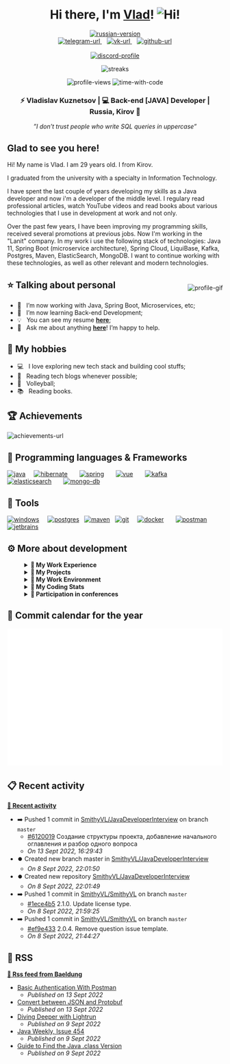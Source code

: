 <!--suppress HtmlDeprecatedAttribute -->
<div align="center">
  <h1>
    Hi there, I'm <a href="https://github.com/SmithyVL">Vlad</a>!
    <img alt="Hi!" src="https://raw.githubusercontent.com/SmithyVL/SmithyVL/master/assets/hand.gif" width="25px">
  </h1>

  <a href="https://github.com/SmithyVL/SmithyVL/blob/master/docs/README.md">
    <img alt="russian-version" src="https://raw.githubusercontent.com/SmithyVL/SmithyVL/master/assets/languages/russian.png"/>
  </a><br />

  <div>
    <a href="https://t.me/smithy_vl">
        <img alt="telegram-url" src="https://raw.githubusercontent.com/SmithyVL/SmithyVL/master/assets/contacts/telegram.svg"/>
    </a>&nbsp;&nbsp;
    <a href="https://vk.com/vladislav_kuznetsov">
        <img alt="vk-url" src="https://raw.githubusercontent.com/SmithyVL/SmithyVL/master/assets/contacts/vk.svg"/>
    </a>&nbsp;&nbsp;
    <a href="https://github.com/SmithyVL">
        <img alt="github-url" src="https://raw.githubusercontent.com/SmithyVL/SmithyVL/master/assets/contacts/github.svg"/>
    </a>
  </div><br />

  <div>
      <a href="https://discord.com/users/238233865129295875">
          <img width="361" alt="discord-profile" src="https://lanyard-profile-readme.vercel.app/api/238233865129295875"/>
      </a>
  </div>

  <img width="361" alt="streaks" src="https://github-readme-streak-stats.herokuapp.com/?user=SmithyVL&hide_border=true&theme=dark" /><br />

  <div align="center">
      <img src="https://komarev.com/ghpvc/?username=SmithyVL&color=1A4730&label=PROFILE+VIEWS" height="25" alt="profile-views" />
      <img src="https://wakatime.com/badge/github/SmithyVL/SmithyVL.svg" height="25" alt="time-with-code" />
  </div>

  <h3>
    ⚡ Vladislav Kuznetsov | 💻 Back-end [JAVA] Developer | Russia, Kirov 🏰 
  </h3>

  <i>”I don’t trust people who write SQL queries in uppercase”</i>
</div>

## Glad to see you here!
Hi! My name is Vlad. I am 29 years old. I from Kirov.

I graduated from the university with a specialty in Information Technology.

I have spent the last couple of years developing my skills as a Java developer and now i'm a developer of the middle
level. I regulary read professional articles, watch YouTube videos and read books about various technologies that I use
in development at work and not only.

Over the past few years, I have been improving my programming skills, received several promotions at previous jobs. Now
I'm working in the "Lanit" company. In my work i use the following stack of technologies: Java 11, Spring Boot
(microservice architecture), Spring Cloud, LiquiBase, Kafka, Postgres, Maven, ElasticSearch, MongoDB. I want to
continue working with these technologies, as well as other relevant and modern technologies.

<img style="margin-top: 27px; margin-left: 25px; margin-bottom: 12px" align="right" alt="profile-gif" src="https://raw.githubusercontent.com/SmithyVL/SmithyVL/master/assets/profile.gif" />

## ⭐️ Talking about personal
- 📔 &nbsp; I’m now working with Java, Spring Boot, Microservices, etc;
- 🔌 &nbsp; I’m now learning Back-end Development;
- 💡 &nbsp; You can see my resume **[here](https://raw.githubusercontent.com/SmithyVL/SmithyVL/master/docs/resume/%5BENG%5D%20Kuznetsov%20V.A.%20Java%20Developer.pdf)**;
- 💬 &nbsp; Ask me about anything **[here](https://github.com/SmithyVL/SmithyVL/discussions/6)**! I’m happy to help.

## 🌌 My hobbies
- 💻 &nbsp; I love exploring new tech stack and building cool stuffs;
- 📰 &nbsp; Reading tech blogs whenever possible;
- 🏐 &nbsp; Volleyball;
- 📚 &nbsp; Reading books.

## 🏆 Achievements
<img alt="achievements-url" src="https://raw.githubusercontent.com/SmithyVL/SmithyVL/master/assets/metrics/achievements.svg"/>

## 🔨 Programming languages & Frameworks
<a href="https://adoptopenjdk.net/" target="_blank"><img src="https://raw.githubusercontent.com/SmithyVL/SmithyVL/master/assets/technologies/java.svg" alt="java" height="48px"/></a> &nbsp; &nbsp;
<a href="http://hibernate.org/orm/documentation/getting-started/" target="_blank"><img src="https://raw.githubusercontent.com/SmithyVL/SmithyVL/master/assets/technologies/hibernate.svg" alt="hibernate" height="48px"/></a> &nbsp; &nbsp; &nbsp;
<a href="https://spring.io/guides/gs/spring-boot/" target="_blank"><img src="https://raw.githubusercontent.com/SmithyVL/SmithyVL/master/assets/technologies/spring.svg" alt="spring" height="48px"/></a> &nbsp; &nbsp; &nbsp;
<a href="https://vuejs.org/v2/guide/" target="_blank"><img src="https://raw.githubusercontent.com/SmithyVL/SmithyVL/master/assets/technologies/vuejs.svg" alt="vue" height="48px"/></a> &nbsp; &nbsp; &nbsp;
<a href="https://kafka.apache.org/quickstart" target="_blank"><img src="https://raw.githubusercontent.com/SmithyVL/SmithyVL/master/assets/technologies/kafka.svg" alt="kafka" height="48px"/></a> &nbsp; &nbsp; &nbsp;
<a href="https://www.elastic.co/guide/en/elasticsearch/reference/current/getting-started.html" target="_blank"><img src="https://raw.githubusercontent.com/SmithyVL/SmithyVL/master/assets/technologies/elastic.svg" alt="elasticsearch" height="48px"/></a> &nbsp; &nbsp; &nbsp;
<a href="https://www.mongodb.com/basics/get-started" target="_blank"><img src="https://raw.githubusercontent.com/SmithyVL/SmithyVL/master/assets/technologies/mongodb.svg" alt="mongo-db" height="48px"/></a> &nbsp; &nbsp; &nbsp;

## 🧰 Tools
<a href="https://www.microsoft.com/ru-ru/software-download/windows10" target="_blank"><img src="https://raw.githubusercontent.com/SmithyVL/SmithyVL/master/assets/tools/windows-10.svg" alt="windows" height="48px"/></a>  &nbsp; &nbsp;
<a href="https://www.postgresqltutorial.com/postgresql-getting-started/" target="_blank"><img src="https://raw.githubusercontent.com/SmithyVL/SmithyVL/master/assets/tools/postgres.svg" alt="postgres" height="48px"/></a>  &nbsp;
<a href="https://maven.apache.org/guides/getting-started/" target="_blank"><img src="https://raw.githubusercontent.com/SmithyVL/SmithyVL/master/assets/tools/maven.svg" alt="maven" height="48px"/></a> &nbsp;
<a href="https://git-scm.com/book/en/v2/Getting-Started-First-Time-Git-Setup" target="_blank"><img src="https://raw.githubusercontent.com/SmithyVL/SmithyVL/master/assets/tools/git.svg" alt="git" height="48px"/></a> &nbsp; &nbsp;
<a href="https://www.docker.com/get-started" target="_blank"><img src="https://raw.githubusercontent.com/SmithyVL/SmithyVL/master/assets/tools/docker.svg" alt="docker" height="48px"/></a> &nbsp; &nbsp; &nbsp;
<a href="https://www.postman.com/downloads/" target="_blank"><img src="https://raw.githubusercontent.com/SmithyVL/SmithyVL/master/assets/tools/postman.svg" alt="postman" height="48px"/></a> &nbsp; &nbsp; &nbsp;
<a href="https://www.jetbrains.com/ru-ru/idea/download/#section=windows" target="_blank"><img src="https://raw.githubusercontent.com/SmithyVL/SmithyVL/master/assets/tools/jetbrains.svg" alt="jetbrains" height="48px"/></a>

## ⚙️ More about development
<details style="margin-left: 40px">
  <summary><b>💼 My Work Experience </b></summary>

  <br />
  <table>
    <thead>
      <tr>
        <th>Job Name</th>
        <th>Responsibilities</th>
        <th>Duration</th>
      </tr>
    </thead>
    <tbody>
      <tr>
        <td><b>[Middle+] Back-end Java Developer at <a href="https://docshouse.ru/">"Lanit"</a></b></td>
        <td>
          <ol>
            <li>Participation in the support and improvement of customer applications;</li>
            <li>Exchange of experience with other developers of the company;</li>
            <li>Timely logging of completed tasks;</li>
            <li>Testing of the developed code, correction of emerging errors;</li>
            <li>One of the developers - <b>“DocsHouse”</b> platform.</li>
          </ol>
        </td>
        <td>June 2021 - Present Time</td>
      </tr>
      <tr>
        <td><b>[Middle] FullStack Java Developer at "SmartLight"</b></td>
        <td>
          <ol>
            <li>Participation in the support and improvement of customer applications;</li>
            <li>Communication with customers;</li>
            <li>Exchange of experience with other developers of the company;</li>
            <li>Timely logging of completed tasks;</li>
            <li>Testing of the developed code, correction of emerging errors.</li>
          </ol>
        </td>
        <td>November 2018 - May 2021</td>
      </tr>
      <tr>
        <td><b>[Junior+] FullStack Java Developer at <!--suppress HttpUrlsUsage--><a href="http://www.kn-k.ru/">"Nahodka AIS"</a></b></td>
        <td>
          <ol>
            <li>Development and support of the <b>"AIS Upravlenie"</b> (Guardianship) project;</li>
            <li>Communication with customers;</li>
            <li>Testing of the developed code, correction of emerging errors;</li>
            <li> Installing, configuring and updating the application at the local stand and at the customer's.</li>
          </ol>
        </td>
        <td>May 2017 - November 2018</td>
      </tr>
      <tr>
        <td><b>[Junior] FullStack Java Developer at <a href="https://www.eurekabpo.ru/en/">"Eureka BPO"</a></b></td>
        <td>
          <ol>
            <li>Performing various tasks for development in large projects;</li>
            <li>Passage of courses on java, javascript, css, html;</li>
            <li>Speech as a Carrier of Knowledge;</li>
            <li>One of the developers - <b>“Phardo”</b>.</li>
          </ol>
        </td>
        <td>October 2016 - May 2017</td>
      </tr>
    </tbody>
  </table>
</details>

<details style="margin-left: 40px">
  <summary><b>🌌 My Projects </b></summary>

  <br />
  <a href="https://github.com/HogwartsSchoolOfMagic/MagicMultiRepo">
    <img alt="ninja-repo" align="center" src="https://github-readme-stats.vercel.app/api/pin/?username=HogwartsSchoolOfMagic&repo=MagicMultiRepo&theme=dark&hide_border=true" />
  </a>

  <a href="https://github.com/HogwartsSchoolOfMagic/Vertex">
    <img alt="ninja-client-repo" align="center" src="https://github-readme-stats.vercel.app/api/pin/?username=HogwartsSchoolOfMagic&repo=Vertex&theme=dark&hide_border=true" />
  </a><br />

  <a href="https://github.com/HogwartsSchoolOfMagic/TractorMoving">
    <img alt="ninja-configuration-repo" align="center" src="https://github-readme-stats.vercel.app/api/pin/?username=HogwartsSchoolOfMagic&repo=TractorMoving&theme=dark&hide_border=true" />
  </a><br /><br />
</details>

<details style="margin-left: 40px">	
  <summary><b>📜 My Work Environment</b></summary>

  <br />
  <ul>
    <li><b>PC [HP OMEN 16]:</b> CPU - Intel Core i7 10870H; RAM - 32GB; ROM - SSD 1TB;</li>
    <li><b>Browser:</b> Yandex;</li>
    <li><b>IDE:</b> Intellij Idea Ultimate;</li>
    <li><b>Studying to stay informed:</b> yandex search, books, Habr, Baeldung and Youtube.</li>
  </ul>	
</details>

<details style="margin-left: 40px">
  <summary><b>🍻 My Coding Stats </b></summary>

  <br />
  <img alt="waka-time" src="https://github-readme-stats.vercel.app/api/wakatime?username=SmithyVL&theme=dark&hide_border=true&hide_title=true" />

  <br />
  <i>
    The rest of the statistics in the pinned gist repositories of the profile description.
  </i>
</details>

<details style="margin-left: 40px">
  <summary><b>🎫 Participation in conferences </b></summary>

  <br />
  <a href="https://ohmyduck.jugru.org/badges/5kQL5K">
    <img width="25%" alt="jpoint-2022" src="https://raw.githubusercontent.com/SmithyVL/SmithyVL/master/assets/conferences/2022/jpoint/jpoint-2022.png"/>
  </a><br />
</details>

## 📆 Commit calendar for the year
<img alt="calendar-url" src="https://raw.githubusercontent.com/SmithyVL/SmithyVL/master/assets/metrics/iso-calendar.svg"/>

## 📋 Recent activity
**[📰 Recent activity](https://github.com/SmithyVL)**
* ➡️ Pushed 1 commit in [SmithyVL/JavaDeveloperInterview](https://github.com/SmithyVL/JavaDeveloperInterview) on branch `master`
  * [#6120019](https://github.com/SmithyVL/JavaDeveloperInterview/commit/6120019) Создание структуры проекта, добавление начального оглавления и разбор одного вопроса
  * *On 13 Sept 2022, 16:29:43*
* ⏺️ Created new branch master in [SmithyVL/JavaDeveloperInterview](https://github.com/SmithyVL/JavaDeveloperInterview)
  * *On 8 Sept 2022, 22:01:50*
* ⏺️ Created new repository  [SmithyVL/JavaDeveloperInterview](https://github.com/SmithyVL/JavaDeveloperInterview)
  * *On 8 Sept 2022, 22:01:49*
* ➡️ Pushed 1 commit in [SmithyVL/SmithyVL](https://github.com/SmithyVL/SmithyVL) on branch `master`
  * [#1ece4b5](https://github.com/SmithyVL/SmithyVL/commit/1ece4b5) 2.1.0. Update license type.
  * *On 8 Sept 2022, 21:59:25*
* ➡️ Pushed 1 commit in [SmithyVL/SmithyVL](https://github.com/SmithyVL/SmithyVL) on branch `master`
  * [#ef9e433](https://github.com/SmithyVL/SmithyVL/commit/ef9e433) 2.0.4. Remove question issue template.
  * *On 8 Sept 2022, 21:44:27*


## 📰 RSS
**[🗼 Rss feed from Baeldung](https://www.baeldung.com)**
* [Basic Authentication With Postman](https://feeds.feedblitz.com/~/711129656/0/baeldung~Basic-Authentication-With-Postman/)
  * *Published on 13 Sept 2022*
* [Convert between JSON and Protobuf](https://feeds.feedblitz.com/~/711105702/0/baeldung~Convert-between-JSON-and-Protobuf)
  * *Published on 13 Sept 2022*
* [Diving Deeper with Lightrun](https://feeds.feedblitz.com/~/710300414/0/baeldung~Diving-Deeper-with-Lightrun)
  * *Published on 9 Sept 2022*
* [Java Weekly, Issue 454](https://feeds.feedblitz.com/~/710304400/0/baeldung~Java-Weekly-Issue)
  * *Published on 9 Sept 2022*
* [Guide to Find the Java .class Version](https://feeds.feedblitz.com/~/710253652/0/baeldung~Guide-to-Find-the-Java-class-Version)
  * *Published on 9 Sept 2022*
